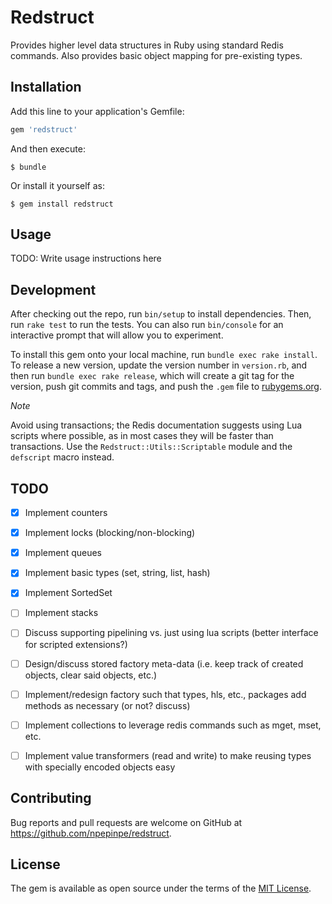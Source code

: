 # Redstruct

Provides higher level data structures in Ruby using standard Redis commands. Also provides basic object mapping for pre-existing types.

## Installation

Add this line to your application's Gemfile:

```ruby
gem 'redstruct'
```

And then execute:

    $ bundle

Or install it yourself as:

    $ gem install redstruct

## Usage

TODO: Write usage instructions here

## Development

After checking out the repo, run `bin/setup` to install dependencies. Then, run `rake test` to run the tests. You can also run `bin/console` for an interactive prompt that will allow you to experiment.

To install this gem onto your local machine, run `bundle exec rake install`. To release a new version, update the version number in `version.rb`, and then run `bundle exec rake release`, which will create a git tag for the version, push git commits and tags, and push the `.gem` file to [rubygems.org](https://rubygems.org).

*Note*

Avoid using transactions; the Redis documentation suggests using Lua scripts where possible, as in most cases they will be faster than transactions. Use the `Redstruct::Utils::Scriptable` module and the `defscript` macro instead.

## TODO

- [x] Implement counters
- [x] Implement locks (blocking/non-blocking)
- [x] Implement queues
- [x] Implement basic types (set, string, list, hash)
- [x] Implement SortedSet
- [ ] Implement stacks
- [ ] Discuss supporting pipelining vs. just using lua scripts (better interface for scripted extensions?)
- [ ] Design/discuss stored factory meta-data (i.e. keep track of created objects, clear said objects, etc.)
- [ ] Implement/redesign factory such that types, hls, etc., packages add methods as necessary (or not? discuss)
- [ ] Implement collections to leverage redis commands such as mget, mset, etc.
- [ ] Implement value transformers (read and write) to make reusing types with specially encoded objects easy


## Contributing

Bug reports and pull requests are welcome on GitHub at https://github.com/npepinpe/redstruct.


## License

The gem is available as open source under the terms of the [MIT License](http://opensource.org/licenses/MIT).
